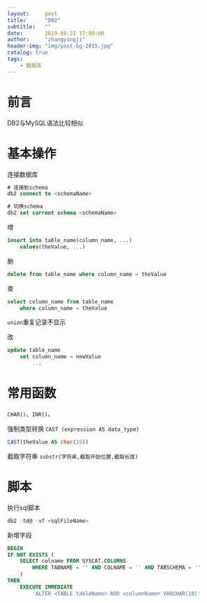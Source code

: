 ```yaml
---
layout:     post
title:      "DB2"
subtitle:   ""
date:       2019-08-22 17:00:00
author:     "zhangyingji"
header-img: "img/post-bg-2015.jpg"
catalog: true
tags:
    - 数据库
---
```


# 前言

DB2与MySQL语法比较相似


# 基本操作

连接数据库

```sql
# 连接到schema
db2 connect to <schemaName>

# 切换schema
db2 set current schema <schemaName>
```

增

```sql
insert into table_name(column_name, ...) 
    values(theValue, ...)
```

删

```sql
delete from table_name where column_name = theValue
```

查

```sql
select column_name from table_name
    where column_name = theValue
```

`union`重复记录不显示

改

```sql
update table_name
    set column_name = newValue
        ...
```

# 常用函数

`CHAR()`、`INR()`、

强制类型转换 `CAST (expression AS data_type)` 

```sql
CAST(theValue AS char(10))
```

截取字符串 `substr(字符串,截取开始位置,截取长度)` 

# 脚本

执行sql脚本

```sql
db2 -td@ -vf <sqlFileName>
```

新增字段

```sql
BEGIN
IF NOT EXISTS (
    SELECT colname FROM SYSCAT.COLUMNS
        WHERE TABNAME = '' AND COLNAME = '' AND TABSCHEMA = ''
    )
THEN
    EXECUTE IMMEDIATE
        'ALTER <TABLE tableName> ADD <columnName> VARCHAR(10)'
```